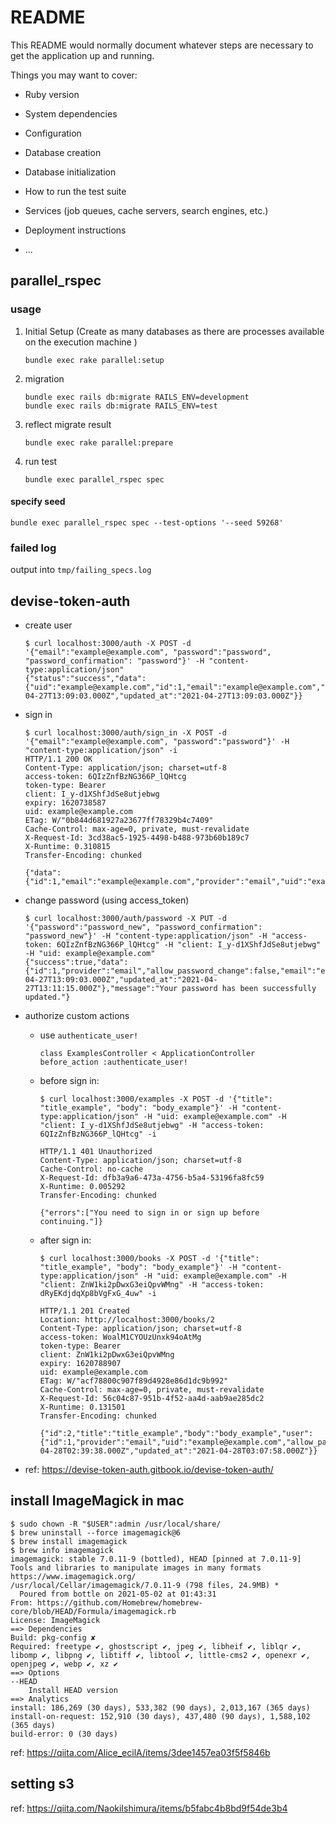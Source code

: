 # README

This README would normally document whatever steps are necessary to get the
application up and running.

Things you may want to cover:

* Ruby version

* System dependencies

* Configuration

* Database creation

* Database initialization

* How to run the test suite

* Services (job queues, cache servers, search engines, etc.)

* Deployment instructions

* ...


## parallel_rspec

### usage

1. Initial Setup (Create as many databases as there are processes available on the execution machine )
    ```
    bundle exec rake parallel:setup
    ```

2. migration
    ```
    bundle exec rails db:migrate RAILS_ENV=development
    bundle exec rails db:migrate RAILS_ENV=test
    ```

3. reflect migrate result
    ```
    bundle exec rake parallel:prepare
    ```

4. run test
    ```
    bundle exec parallel_rspec spec
    ```

#### specify seed

```
bundle exec parallel_rspec spec --test-options '--seed 59268'
```

### failed log

output into `tmp/failing_specs.log`

## devise-token-auth

- create user
    ```
    $ curl localhost:3000/auth -X POST -d '{"email":"example@example.com", "password":"password", "password_confirmation": "password"}' -H "content-type:application/json"
    {"status":"success","data":{"uid":"example@example.com","id":1,"email":"example@example.com","provider":"email","allow_password_change":false,"name":null,"nickname":null,"image":null,"created_at":"2021-04-27T13:09:03.000Z","updated_at":"2021-04-27T13:09:03.000Z"}}
    ```
- sign in
    ```
    $ curl localhost:3000/auth/sign_in -X POST -d '{"email":"example@example.com", "password":"password"}' -H "content-type:application/json" -i
    HTTP/1.1 200 OK
    Content-Type: application/json; charset=utf-8
    access-token: 6QIzZnfBzNG366P_lQHtcg
    token-type: Bearer
    client: I_y-d1XShfJdSe8utjebwg
    expiry: 1620738587
    uid: example@example.com
    ETag: W/"0b844d681927a23677ff78329b4c7409"
    Cache-Control: max-age=0, private, must-revalidate
    X-Request-Id: 3cd38ac5-1925-4498-b488-973b60b189c7
    X-Runtime: 0.310815
    Transfer-Encoding: chunked

    {"data":{"id":1,"email":"example@example.com","provider":"email","uid":"example@example.com","allow_password_change":false,"name":null,"nickname":null,"image":null}}
    ```

- change password (using access_token)
    ```
    $ curl localhost:3000/auth/password -X PUT -d '{"password":"password_new", "password_confirmation": "password_new"}' -H "content-type:application/json" -H "access-token: 6QIzZnfBzNG366P_lQHtcg" -H "client: I_y-d1XShfJdSe8utjebwg" -H "uid: example@example.com"
    {"success":true,"data":{"id":1,"provider":"email","allow_password_change":false,"email":"example@example.com","uid":"example@example.com","name":null,"nickname":null,"image":null,"created_at":"2021-04-27T13:09:03.000Z","updated_at":"2021-04-27T13:11:15.000Z"},"message":"Your password has been successfully updated."}
    ```

- authorize custom actions
    - use `authenticate_user!`
        ```
        class ExamplesController < ApplicationController
        before_action :authenticate_user!
        ```
    - before sign in:
        ```
        $ curl localhost:3000/examples -X POST -d '{"title": "title_example", "body": "body_example"}' -H "content-type:application/json" -H "uid: example@example.com" -H "client: I_y-d1XShfJdSe8utjebwg" -H "access-token: 6QIzZnfBzNG366P_lQHtcg" -i

        HTTP/1.1 401 Unauthorized
        Content-Type: application/json; charset=utf-8
        Cache-Control: no-cache
        X-Request-Id: dfb3a9a6-473a-4756-b5a4-53196fa8fc59
        X-Runtime: 0.005292
        Transfer-Encoding: chunked

        {"errors":["You need to sign in or sign up before continuing."]}
        ```
    - after sign in:
        ```
        $ curl localhost:3000/books -X POST -d '{"title": "title_example", "body": "body_example"}' -H "content-type:application/json" -H "uid: example@example.com" -H "client: ZnW1ki2pDwxG3eiQpvWMng" -H "access-token: dRyEKdjdqXp8bVgFxG_4uw" -i

        HTTP/1.1 201 Created
        Location: http://localhost:3000/books/2
        Content-Type: application/json; charset=utf-8
        access-token: WoalM1CYOUzUnxk94oAtMg
        token-type: Bearer
        client: ZnW1ki2pDwxG3eiQpvWMng
        expiry: 1620788907
        uid: example@example.com
        ETag: W/"acf78800c907f89d4928e86d1dc9b992"
        Cache-Control: max-age=0, private, must-revalidate
        X-Request-Id: 56c04c87-951b-4f52-aa4d-aab9ae285dc2
        X-Runtime: 0.131501
        Transfer-Encoding: chunked

        {"id":2,"title":"title_example","body":"body_example","user":{"id":1,"provider":"email","uid":"example@example.com","allow_password_change":false,"name":null,"nickname":null,"image":null,"email":"example@example.com","created_at":"2021-04-28T02:39:38.000Z","updated_at":"2021-04-28T03:07:58.000Z"}}
        ```

- ref: https://devise-token-auth.gitbook.io/devise-token-auth/

## install ImageMagick in mac

```
$ sudo chown -R "$USER":admin /usr/local/share/
$ brew uninstall --force imagemagick@6
$ brew install imagemagick
$ brew info imagemagick
imagemagick: stable 7.0.11-9 (bottled), HEAD [pinned at 7.0.11-9]
Tools and libraries to manipulate images in many formats
https://www.imagemagick.org/
/usr/local/Cellar/imagemagick/7.0.11-9 (798 files, 24.9MB) *
  Poured from bottle on 2021-05-02 at 01:43:31
From: https://github.com/Homebrew/homebrew-core/blob/HEAD/Formula/imagemagick.rb
License: ImageMagick
==> Dependencies
Build: pkg-config ✘
Required: freetype ✔, ghostscript ✔, jpeg ✔, libheif ✔, liblqr ✔, libomp ✔, libpng ✔, libtiff ✔, libtool ✔, little-cms2 ✔, openexr ✔, openjpeg ✔, webp ✔, xz ✔
==> Options
--HEAD
	Install HEAD version
==> Analytics
install: 186,269 (30 days), 533,382 (90 days), 2,013,167 (365 days)
install-on-request: 152,910 (30 days), 437,480 (90 days), 1,588,102 (365 days)
build-error: 0 (30 days)
```

ref: https://qiita.com/Alice_ecilA/items/3dee1457ea03f5f5846b

## setting s3

ref: https://qiita.com/NaokiIshimura/items/b5fabc4b8bd9f54de3b4

